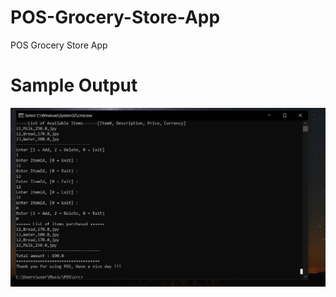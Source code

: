 # POS-Grocery-Store-App
POS Grocery Store App
# Sample Output
![alt text](https://github.com/BlitzenPrancer/POS-Grocery-Store-App/blob/main/pos_output.PNG)
